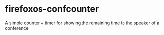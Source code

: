 firefoxos-confcounter
=====================

A simple counter + timer for showing the remaining time to the speaker of a conference
